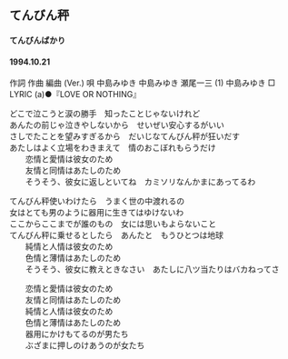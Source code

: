 ## てんびん秤
#### てんびんばかり
#### 1994.10.21


作詞  作曲  編曲 (Ver.)   唄
中島みゆき   中島みゆき   瀬尾一三 (1)
中島みゆき
□ LYRIC (a)●『LOVE OR NOTHING』

どこで泣こうと涙の勝手　知ったことじゃないけれど  
あんたの前じゃ泣きやしないから　せいぜい安心するがいい  
さしでたことを望みすぎるから　だいじなてんびん秤が狂いだす  
あたしはよく立場をわきまえて　情のおこぼれもらうだけ  
　　恋情と愛情は彼女のため  
　　友情と同情はあたしのため  
　　そうそう、彼女に返しといてね　カミソリなんかまにあってるわ  
  
てんびん秤使いわけたら　うまく世の中渡れるの  
女はとても男のように器用に生きてはゆけないわ  
ここからここまでが誰のもの　女には思いもよらないこと  
てんびん秤に乗せるとしたら　あんたと　もうひとつは地球  
　　純情と人情は彼女のため  
　　色情と薄情はあたしのため  
　　そうそう、彼女に教えときなさい　あたしに八ツ当たりはバカねってさ  
  
　　恋情と愛情は彼女のため  
　　友情と同情はあたしのため  
　　純情と人情は彼女のため  
　　色情と薄情はあたしのため  
　　器用にかけもてるのが男たち  
　　ぶざまに押しのけあうのが女たち  